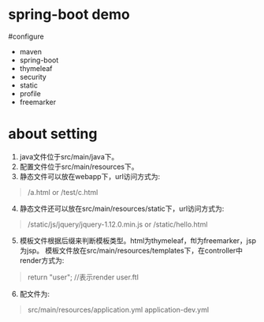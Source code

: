 spring-boot demo
===============

#configure
- maven
- spring-boot
- thymeleaf
- security
- static
- profile
- freemarker

# about setting
1. java文件位于src/main/java下。
2. 配置文件位于src/main/resources下。
3. 静态文件可以放在webapp下，url访问方式为:    
> /a.html   or  /test/c.html   

4. 静态文件还可以放在src/main/resources/static下，url访问方式为:   
> /static/js/jquery/jquery-1.12.0.min.js   or  /static/hello.html   

5. 模板文件根据后缀来判断模板类型。html为thymeleaf，ftl为freemarker，jsp为jsp。
模板文件放在src/main/resources/templates下，在controller中render方式为:    
> return "user";  //表示render user.ftl    

6. 配文件为:    
>  src/main/resources/application.yml application-dev.yml   




   
   

